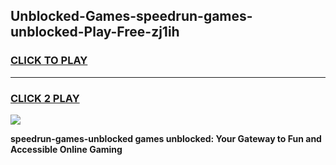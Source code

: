 
## Unblocked-Games-speedrun-games-unblocked-Play-Free-zj1ih
<h3>
<a href="https://premium76.site?title=speedrun-games-unblocked&ref=23A">CLICK TO PLAY</a></h3>
<hr>

<h3>
<a href="https://premium76.site?title=speedrun-games-unblocked&ref=23A">CLICK 2 PLAY</a>
  
</h3>

<a href="https://premium76.site?title=speedrun-games-unblocked&ref=23A"><img src="https://clearcache.store/games.png"></a>


**speedrun-games-unblocked games unblocked: Your Gateway to Fun and Accessible Online Gaming**
